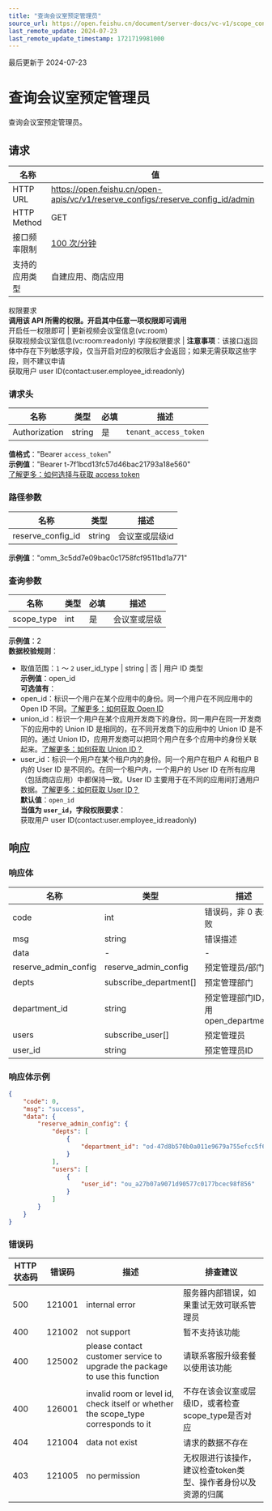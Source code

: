 ```yaml
---
title: "查询会议室预定管理员"
source_url: https://open.feishu.cn/document/server-docs/vc-v1/scope_config/get-3
last_remote_update: 2024-07-23
last_remote_update_timestamp: 1721719981000
---
```

最后更新于 2024-07-23

# 查询会议室预定管理员

查询会议室预定管理员。

## 请求
名称 | 值
---|---
HTTP URL | https://open.feishu.cn/open-apis/vc/v1/reserve_configs/:reserve_config_id/admin
HTTP Method | GET
接口频率限制 | [100 次/分钟](https://open.feishu.cn/document/ukTMukTMukTM/uUzN04SN3QjL1cDN)
支持的应用类型 | 自建应用、商店应用
权限要求  
            **调用该 API 所需的权限。开启其中任意一项权限即可调用**  
            开启任一权限即可 | 更新视频会议室信息(vc:room)  
            获取视频会议室信息(vc:room:readonly)
字段权限要求 | **注意事项**：该接口返回体中存在下列敏感字段，仅当开启对应的权限后才会返回；如果无需获取这些字段，则不建议申请  
        获取用户 user ID(contact:user.employee_id:readonly)

### 请求头

名称 | 类型 | 必填 | 描述
--- | --- | --- | ---
Authorization | string | 是 | `tenant_access_token`  
**值格式**："Bearer `access_token`"  
**示例值**："Bearer t-7f1bcd13fc57d46bac21793a18e560"  
[了解更多：如何选择与获取 access token](https://open.feishu.cn/document/uAjLw4CM/ugTN1YjL4UTN24CO1UjN/trouble-shooting/how-to-choose-which-type-of-token-to-use)

### 路径参数

名称 | 类型 | 描述
--- | --- | ---
reserve_config_id | string | 会议室或层级id  
**示例值**："omm_3c5dd7e09bac0c1758fcf9511bd1a771"

### 查询参数

名称 | 类型 | 必填 | 描述
--- | --- | --- | ---
scope_type | int | 是 | 会议室或层级  
**示例值**：2  
**数据校验规则**：  
- 取值范围：`1` ～ `2`
user_id_type | string | 否 | 用户 ID 类型  
**示例值**：open_id  
**可选值有**：  
- open_id：标识一个用户在某个应用中的身份。同一个用户在不同应用中的 Open ID 不同。[了解更多：如何获取 Open ID](https://open.feishu.cn/document/uAjLw4CM/ugTN1YjL4UTN24CO1UjN/trouble-shooting/how-to-obtain-openid)  
- union_id：标识一个用户在某个应用开发商下的身份。同一用户在同一开发商下的应用中的 Union ID 是相同的，在不同开发商下的应用中的 Union ID 是不同的。通过 Union ID，应用开发商可以把同个用户在多个应用中的身份关联起来。[了解更多：如何获取 Union ID？](https://open.feishu.cn/document/uAjLw4CM/ugTN1YjL4UTN24CO1UjN/trouble-shooting/how-to-obtain-union-id)  
- user_id：标识一个用户在某个租户内的身份。同一个用户在租户 A 和租户 B 内的 User ID 是不同的。在同一个租户内，一个用户的 User ID 在所有应用（包括商店应用）中都保持一致。User ID 主要用于在不同的应用间打通用户数据。[了解更多：如何获取 User ID？](https://open.feishu.cn/document/uAjLw4CM/ugTN1YjL4UTN24CO1UjN/trouble-shooting/how-to-obtain-user-id)  
**默认值**：`open_id`  
**当值为 `user_id`，字段权限要求**：  
获取用户 user ID(contact:user.employee_id:readonly)

## 响应

### 响应体

名称 | 类型 | 描述
--- | --- | ---
code | int | 错误码，非 0 表示失败
msg | string | 错误描述
data | \- | \-
reserve_admin_config | reserve_admin_config | 预定管理员/部门
depts | subscribe_department\[\] | 预定管理部门
department_id | string | 预定管理部门ID，使用open_department_id
users | subscribe_user\[\] | 预定管理员
user_id | string | 预定管理员ID

### 响应体示例
```json
{
    "code": 0,
    "msg": "success",
    "data": {
        "reserve_admin_config": {
            "depts": [
                {
                    "department_id": "od-47d8b570b0a011e9679a755efcc5f61a"
                }
            ],
            "users": [
                {
                    "user_id": "ou_a27b07a9071d90577c0177bcec98f856"
                }
            ]
        }
    }
}
```

### 错误码

HTTP状态码 | 错误码 | 描述 | 排查建议
--- | --- | --- | ---
500 | 121001 | internal error | 服务器内部错误，如果重试无效可联系管理员
400 | 121002 | not support | 暂不支持该功能
400 | 125002 | please contact customer service to upgrade the package to use this function | 请联系客服升级套餐以使用该功能
400 | 126001 | invalid room or level id, check itself or whether the scope_type corresponds to it | 不存在该会议室或层级ID，或者检查scope_type是否对应
404 | 121004 | data not exist | 请求的数据不存在
403 | 121005 | no permission | 无权限进行该操作，建议检查token类型、操作者身份以及资源的归属
